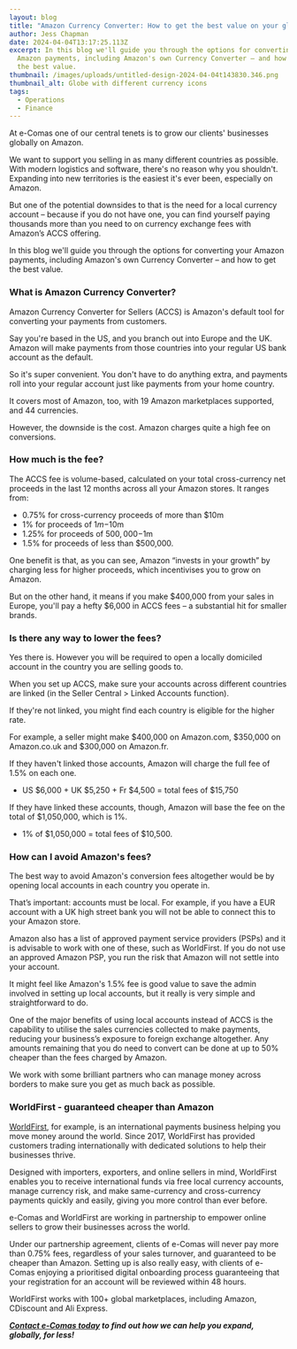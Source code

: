 ```yaml
---
layout: blog
title: "Amazon Currency Converter: How to get the best value on your global payments"
author: Jess Chapman
date: 2024-04-04T13:17:25.113Z
excerpt: In this blog we'll guide you through the options for converting your
  Amazon payments, including Amazon's own Currency Converter – and how to get
  the best value.
thumbnail: /images/uploads/untitled-design-2024-04-04t143830.346.png
thumbnail_alt: Globe with different currency icons
tags:
  - Operations
  - Finance
---
```

<!--StartFragment-->

At e-Comas one of our central tenets is to grow our clients' businesses globally on Amazon.

We want to support you selling in as many different countries as possible. With modern logistics and software, there's no reason why you shouldn't. Expanding into new territories is the easiest it's ever been, especially on Amazon.

But one of the potential downsides to that is the need for a local currency account – because if you do not have one, you can find yourself paying thousands more than you need to on currency exchange fees with Amazon’s ACCS offering.

In this blog we'll guide you through the options for converting your Amazon payments, including Amazon's own Currency Converter – and how to get the best value.

### What is Amazon Currency Converter?

Amazon Currency Converter for Sellers (ACCS) is Amazon's default tool for converting your payments from customers.

Say you're based in the US, and you branch out into Europe and the UK. Amazon will make payments from those countries into your regular US bank account as the default.

So it's super convenient. You don't have to do anything extra, and payments roll into your regular account just like payments from your home country.

It covers most of Amazon, too, with 19 Amazon marketplaces supported, and 44 currencies.

However, the downside is the cost. Amazon charges quite a high fee on conversions.

### How much is the fee?

The ACCS fee is volume-based, calculated on your total cross-currency net proceeds in the last 12 months across all your Amazon stores. It ranges from:

* 0.75% for cross-currency proceeds of more than $10m
* 1% for proceeds of $1m-$10m
* 1.25% for proceeds of $500,000-$1m
* 1.5% for proceeds of less than $500,000.

One benefit is that, as you can see, Amazon “invests in your growth” by charging less for higher proceeds, which incentivises you to grow on Amazon.

But on the other hand, it means if you make $400,000 from your sales in Europe, you'll pay a hefty $6,000 in ACCS fees – a substantial hit for smaller brands.

### Is there any way to lower the fees?

Yes there is. However you will be required to open a locally domiciled account in the country you are selling goods to.

When you set up ACCS, make sure your accounts across different countries are linked (in the Seller Central > Linked Accounts function).

If they're not linked, you might find each country is eligible for the higher rate.

For example, a seller might make $400,000 on Amazon.com, $350,000 on Amazon.co.uk and $300,000 on Amazon.fr.

If they haven't linked those accounts, Amazon will charge the full fee of 1.5% on each one.

* US $6,000 + UK $5,250 + Fr $4,500 = total fees of $15,750

If they have linked these accounts, though, Amazon will base the fee on the total of $1,050,000, which is 1%.

* 1% of $1,050,000 = total fees of $10,500.

### How can I avoid Amazon's fees?

The best way to avoid Amazon's conversion fees altogether would be by opening local accounts in each country you operate in.

That’s important: accounts must be local. For example, if you have a EUR account with a UK high street bank you will not be able to connect this to your Amazon store. 

Amazon also has a list of approved payment service providers (PSPs) and it is advisable to work with one of these, such as WorldFirst. If you do not use an approved Amazon PSP, you run the risk that Amazon will not settle into your account.

It might feel like Amazon's 1.5% fee is good value to save the admin involved in setting up local accounts, but it really is very simple and straightforward to do. 

One of the major benefits of using local accounts instead of ACCS is the capability to utilise the sales currencies collected to make payments, reducing your business’s exposure to foreign exchange altogether. Any amounts remaining that you do need to convert can be done at up to 50% cheaper than the fees charged by Amazon.

We work with some brilliant partners who can manage money across borders to make sure you get as much back as possible.

### WorldFirst - guaranteed cheaper than Amazon

[WorldFirst](https://www.worldfirst.com/), for example, is an international payments business helping you move money around the world. Since 2017, WorldFirst has provided customers trading internationally with dedicated solutions to help their businesses thrive. 

Designed with importers, exporters, and online sellers in mind, WorldFirst enables you to receive international funds via free local currency accounts, manage currency risk, and make same-currency and cross-currency payments quickly and easily, giving you more control than ever before.

e-Comas and WorldFirst are working in partnership to empower online sellers to grow their businesses across the world.

Under our partnership agreement, clients of e-Comas will never pay more than 0.75% fees, regardless of your sales turnover, and guaranteed to be cheaper than Amazon. Setting up is also really easy, with clients of e-Comas enjoying a prioritised digital onboarding process guaranteeing that your registration for an account will be reviewed within 48 hours.

WorldFirst works with 100+ global marketplaces, including Amazon, CDiscount and Ali Express.

***[Contact e-Comas today](https://e-comas.com/contact.html) to find out how we can help you expand, globally, for less!***

<!--EndFragment-->